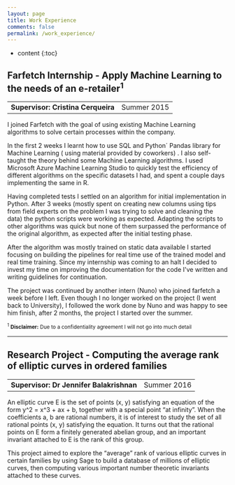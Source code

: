 ```yaml
---
layout: page
title: Work Experience
comments: false
permalink: /work_experience/
---
```


* content
{:toc}

## Farfetch Internship - Apply Machine Learning to the needs of an e-retailer<sup>1</sup>

<table>
  <tr>
  	<td><b>Supervisor: Cristina Cerqueira</b></td>
    <td>Summer 2015</td>
  </tr>
</table>

I joined Farfetch with the goal of using existing Machine Learning algorithms to solve certain processes within the company.

In the first 2 weeks I learnt how to use SQL and Python´ Pandas library for Machine Learning ( using material provided by coworkers) . I also self-taught the theory behind some Machine Learning algorithms. I used Microsoft Azure Machine Learning Studio to quickly test the efficiency of different algorithms on the specific datasets I had, and spent a couple days implementing the same in R.

Having completed tests I settled on an algorithm for initial implementation in Python. After 3 weeks (mostly spent on creating new columns using tips from field experts on the problem I was trying to solve and cleaning the data) the python scripts were working as expected. Adapting the scripts to other algorithms was quick but none of them surpassed the performance of the original algorithm, as expected after the initial testing phase.

After the algorithm was mostly trained on static data available I started focusing on building the pipelines for real time use of the trained model and real time training. Since my internship was coming to an halt I decided to invest my time on improving the documentation for the code I've written and writing guidelines for continuation.

The project was continued by another intern (Nuno) who joined farfetch a week before I left. Even though I no longer worked on the project (I went back to University), I followed the work done by Nuno and was happy to see him finish, after 2 months, the project I started over the summer.

<sub><sup>1</sup> <b>Disclaimer:</b> Due to a confidentiality agreement I will not go into much detail</sub>

---

## Research Project - Computing the average rank of elliptic curves in ordered families

<table>
  <tr>
  	<td><b>Supervisor: Dr Jennifer Balakrishnan</b></td>
    <td>Summer 2016</td>
  </tr>
</table>

An elliptic curve E is the set of points (x, y) satisfying an equation of the form y^2 = x^3 + ax + b, together with a special point “at infinity”. When the coefficients a, b are rational numbers, it is of interest to study the set of all rational points (x, y) satisfying the equation. It turns out that the rational points on E form a finitely generated abelian group, and an important invariant attached to E is the rank of this group.

This project aimed to explore the “average” rank of various elliptic curves in certain families by using Sage to build a database of millions of elliptic curves, then computing various important number theoretic invariants attached to these curves.